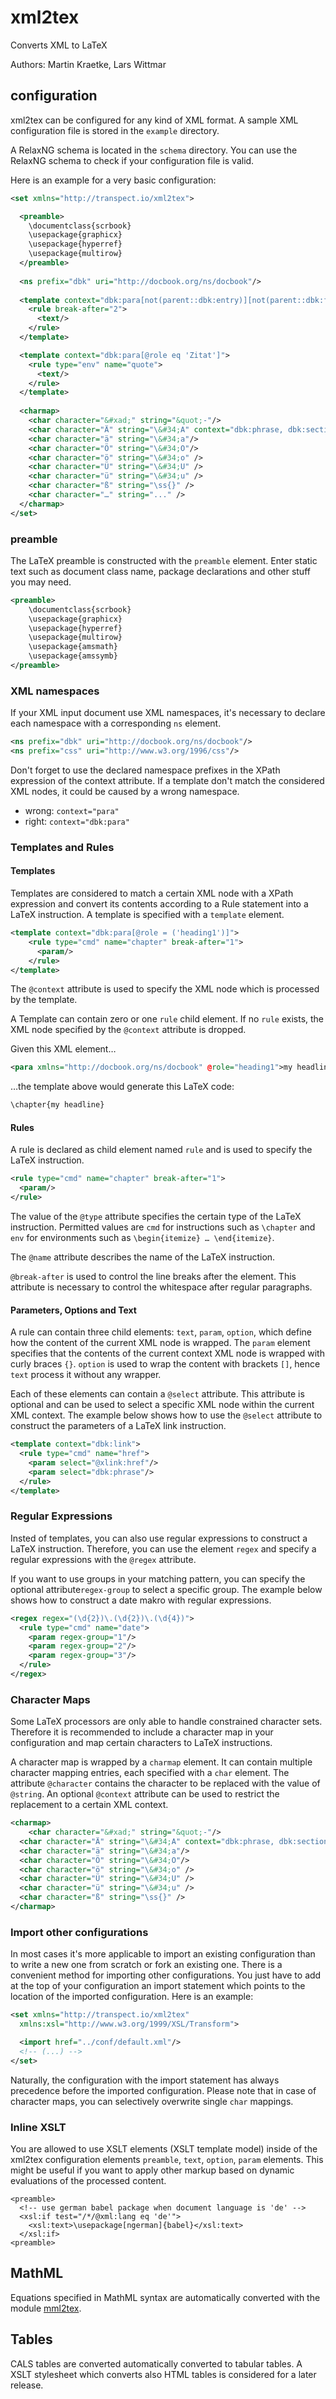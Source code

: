 # xml2tex
Converts XML to LaTeX

Authors: Martin Kraetke, Lars Wittmar

## configuration

xml2tex can be configured for any kind of XML format. A sample XML configuration file is stored in the `example` directory.

A RelaxNG schema is located in the `schema` directory. You can use the RelaxNG schema to check if your configuration file is valid.

Here is an example for a very basic configuration:

```xml
<set xmlns="http://transpect.io/xml2tex">

  <preamble>
    \documentclass{scrbook}
    \usepackage{graphicx}
    \usepackage{hyperref}
    \usepackage{multirow}
  </preamble>
  
  <ns prefix="dbk" uri="http://docbook.org/ns/docbook"/>
  
  <template context="dbk:para[not(parent::dbk:entry)][not(parent::dbk:footnote)]">
    <rule break-after="2">
      <text/>
    </rule>
  </template>

  <template context="dbk:para[@role eq 'Zitat']">
    <rule type="env" name="quote">
      <text/>
    </rule>
  </template>
  
  <charmap>
  	<char character="&#xad;" string="&quot;-"/>
    <char character="Ä" string="\&#34;A" context="dbk:phrase, dbk:section|dbk:para, dbk:entry"/>
    <char character="ä" string="\&#34;a"/>
    <char character="Ö" string="\&#34;O"/>
    <char character="ö" string="\&#34;o" />
    <char character="Ü" string="\&#34;U" />
    <char character="ü" string="\&#34;u" />
    <char character="ß" string="\ss{}" />
    <char character="…" string="..." />
  </charmap>
</set>
```
### preamble
The LaTeX preamble is constructed with the `preamble` element. Enter static text such as document class name, package
declarations and other stuff you may need.
```xml
<preamble>
    \documentclass{scrbook}
    \usepackage{graphicx}
    \usepackage{hyperref}
    \usepackage{multirow}
    \usepackage{amsmath}
    \usepackage{amssymb}
</preamble>
```

### XML namespaces
If your XML input document use XML namespaces, it's necessary to declare each namespace with a corresponding `ns` element.
```xml
<ns prefix="dbk" uri="http://docbook.org/ns/docbook"/>
<ns prefix="css" uri="http://www.w3.org/1996/css"/>
```
Don't forget to use the declared namespace prefixes in the XPath expression of the context attribute. If a template don't match the considered XML nodes, it could be caused by a wrong namespace. 
* wrong: `context="para"`
* right: `context="dbk:para"`

### Templates and Rules

#### Templates

Templates are considered to match a certain XML node with a XPath expression and convert its contents according to a Rule statement into a LaTeX instruction. A template is specified with a `template` element.

```xml
<template context="dbk:para[@role = ('heading1')]">
    <rule type="cmd" name="chapter" break-after="1">
      <param/>
    </rule>
</template>
```
The `@context` attribute is used to specify the XML node which is processed by the template. 

A Template can contain zero or one `rule` child element. If no `rule` exists, the XML node specified by the  `@context` attribute is dropped.

Given this XML element…
```xml
<para xmlns="http://docbook.org/ns/docbook" @role="heading1">my headline</para>
```
…the template above would generate this LaTeX code:
```xml
\chapter{my headline}
```

#### Rules
A rule is declared as child element named `rule` and is used to specify the LaTeX instruction.

```xml
<rule type="cmd" name="chapter" break-after="1">
  <param/>
</rule>
```

The value of the `@type` attribute specifies the certain type of the LaTeX instruction. Permitted values are `cmd` for instructions such as `\chapter` and `env` for environments such as `\begin{itemize} … \end{itemize}`.

The `@name` attribute describes the name of the LaTeX instruction.

`@break-after` is used to control the line breaks after the element. This attribute is necessary to control the whitespace after regular paragraphs.

#### Parameters, Options and Text
A rule can contain three child elements: `text`, `param`, `option`, which define how the content of the current XML node is wrapped. The `param` element specifies that the contents of the current context XML node is wrapped with curly braces `{}`. `option` is used to wrap the content with brackets `[]`, hence `text` process it without any wrapper.

Each of these elements can contain a `@select` attribute. This attribute is optional and can be used to select a specific XML node within the current XML context. The example below shows how to use the `@select` attribute to construct the parameters of a LaTeX link instruction.
```xml
<template context="dbk:link">
  <rule type="cmd" name="href">
    <param select="@xlink:href"/>
    <param select="dbk:phrase"/>
  </rule>
</template>
```

### Regular Expressions
Insted of templates, you can also use regular expressions to construct a LaTeX instruction. Therefore, you can use the element `regex` and specify a regular expressions with the `@regex` attribute.

If you want to use groups in your matching pattern, you can specify the optional attribute`regex-group` to select a specific  group. The example below shows how to construct a date makro with regular expressions.
```xml
<regex regex="(\d{2})\.(\d{2})\.(\d{4})">
  <rule type="cmd" name="date">
    <param regex-group="1"/>
    <param regex-group="2"/>
    <param regex-group="3"/>
  </rule>
</regex>
```

### Character Maps
Some LaTeX processors are only able to handle constrained character sets. Therefore it is recommended to include a character map in your configuration and map certain characters to LaTeX instructions. 

A character map is wrapped by a `charmap` element. It can contain multiple character mapping entries, each specified with a `char` element. The attribute `@character` contains the character to be replaced with the value of `@string`. An optional `@context` attribute can be used to restrict the replacement to a certain XML context.
```xml
<charmap>
	<char character="&#xad;" string="&quot;-"/>
  <char character="Ä" string="\&#34;A" context="dbk:phrase, dbk:section|dbk:para, dbk:entry"/>
  <char character="ä" string="\&#34;a"/>
  <char character="Ö" string="\&#34;O"/>
  <char character="ö" string="\&#34;o" />
  <char character="Ü" string="\&#34;U" />
  <char character="ü" string="\&#34;u" />
  <char character="ß" string="\ss{}" />
</charmap>
```
### Import other configurations

In most cases it's more applicable to import an existing configuration than to write a new one from scratch or fork an existing one. There is a convenient method for importing other configurations. You just have to add at the top of your configuration an import statement which points to the location of the imported configuration. Here is an example:


```xml
<set xmlns="http://transpect.io/xml2tex"
  xmlns:xsl="http://www.w3.org/1999/XSL/Transform">

  <import href="../conf/default.xml"/>
  <!-- (...) -->
</set>
```

Naturally, the configuration with the import statement has always precedence before the imported configuration. Please note that in case of character maps, you can selectively overwrite single `char` mappings.

### Inline XSLT

You are allowed to use XSLT elements \(XSLT template model\) inside of the xml2tex configuration elements `preamble`, `text`, `option`, `param` elements. This might be useful if you want to apply other markup based on dynamic evaluations of the processed content.

```
<preamble>
  <!-- use german babel package when document language is 'de' -->
  <xsl:if test="/*/@xml:lang eq 'de'">
    <xsl:text>\usepackage[ngerman]{babel}</xsl:text>
  </xsl:if>
<preamble>
```

## MathML
Equations specified in MathML syntax are automatically converted with the module [mml2tex](https://github.com/transpect/mml2tex).

## Tables
CALS tables are converted automatically converted to tabular tables. A XSLT stylesheet which converts also HTML tables is considered for a later release.
